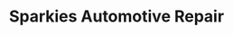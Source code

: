 ---
title: "Sparkies Automotive Repair"
url: /grand-junction/sparkies-automotive-repair/
shop: Autowerkstatt
---